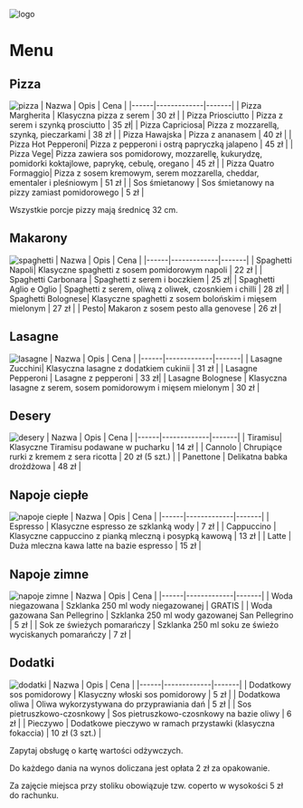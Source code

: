 ![logo](img/logo.png)
# Menu

## Pizza
![pizza](img/pizza.jpg)
| Nazwa | Opis | Cena |
|------|-------------|-------|
| Pizza Margherita | Klasyczna pizza z serem | 30 zł |
| Pizza Priosciutto | Pizza z serem i szynką prosciutto | 35 zł|
| Pizza Capriciosa| Pizza z mozzarellą, szynką, pieczarkami | 38 zł |
| Pizza Hawajska | Pizza z ananasem | 40 zł |
| Pizza Hot Pepperoni| Pizza z pepperoni i ostrą papryczką jalapeno | 45 zł |
| Pizza Vege| Pizza zawiera sos pomidorowy, mozzarellę, kukurydzę, pomidorki koktajlowe, paprykę, cebulę, oregano | 45 zł |
| Pizza Quatro Formaggio| Pizza z sosem kremowym, serem mozzarella, cheddar, ementaler i pleśniowym | 51 zł |
| Sos śmietanowy | Sos śmietanowy na pizzy zamiast pomidorowego | 5 zł |

Wszystkie porcje pizzy mają średnicę 32 cm.

## Makarony
![spaghetti](img/spaghetti.jpg)
| Nazwa | Opis | Cena |
|------|-------------|-------|
| Spaghetti Napoli| Klasyczne spaghetti z sosem pomidorowym napoli | 22 zł |
| Spaghetti Carbonara | Spaghetti z serem i boczkiem | 25 zł|
| Spaghetti Aglio e Oglio | Spaghetti z serem, oliwą z oliwek, czosnkiem i chilli | 28 zł|
| Spaghetti Bolognese| Klasyczne spaghetti z sosem bolońskim i mięsem mielonym | 27 zł |
| Pesto| Makaron z sosem pesto alla genovese | 26 zł |

## Lasagne
![lasagne](img/lasagne.jpg)
| Nazwa | Opis | Cena |
|------|-------------|-------|
| Lasagne Zucchini| Klasyczna lasagne z dodatkiem cukinii | 31 zł |
| Lasagne Pepperoni | Lasagne z pepperoni | 33 zł|
| Lasagne Bolognese | Klasyczna lasagne z serem, sosem pomidorowym i mięsem mielonym | 30 zł |

## Desery
![desery](img/desery.jpg)
| Nazwa | Opis | Cena |
|------|-------------|-------|
| Tiramisu| Klasyczne Tiramisu podawane w pucharku | 14 zł |
| Cannolo | Chrupiące rurki z kremem z sera ricotta | 20 zł (5 szt.) |
| Panettone | Delikatna babka drożdżowa | 48 zł |

## Napoje ciepłe
![napoje ciepłe](img/napoje-c.jpg)
| Nazwa | Opis | Cena |
|------|-------------|-------|
| Espresso | Klasyczne espresso ze szklanką wody | 7 zł |
| Cappuccino | Klasyczne cappuccino z pianką mleczną i posypką kawową | 13 zł |
| Latte | Duża mleczna kawa latte na bazie espresso | 15 zł |

## Napoje zimne
![napoje zimne](img/napoje-z.jpg)
| Nazwa | Opis | Cena |
|------|-------------|-------|
| Woda niegazowana | Szklanka 250 ml wody niegazowanej | GRATIS |
| Woda gazowana San Pellegrino | Szklanka 250 ml wody gazowanej San Pellegrino | 5 zł |
| Sok ze świeżych pomarańczy | Szklanka 250 ml soku ze świeżo wyciskanych pomarańczy | 7 zł |

## Dodatki
![dodatki](img/dodatki.jpg)
| Nazwa | Opis | Cena |
|------|-------------|-------|
| Dodatkowy sos pomidorowy | Klasyczny włoski sos pomidorowy | 5 zł |
| Dodatkowa oliwa | Oliwa wykorzystywana do przyprawiania dań | 5 zł |
| Sos pietruszkowo-czosnkowy | Sos pietruszkowo-czosnkowy na bazie oliwy | 6 zł |
| Pieczywo | Dodatkowe pieczywo w ramach przystawki (klasyczna fokaccia) | 10 zł (3 szt.) |

Zapytaj obsługę o kartę wartości odżywczych.

Do każdego dania na wynos doliczana jest opłata 2 zł za opakowanie.

Za zajęcie miejsca przy stoliku obowiązuje tzw. coperto w wysokości 5 zł do rachunku.